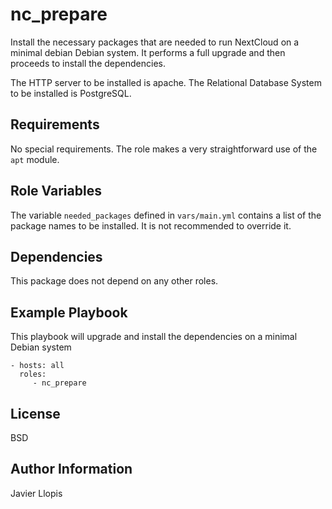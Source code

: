 nc_prepare
=========

Install the necessary packages that are needed to run NextCloud on a minimal debian Debian system. It performs a full upgrade and then proceeds to install the dependencies.

The HTTP server to be installed is apache.
The Relational Database System to be installed is PostgreSQL.

Requirements
------------

No special requirements. The role makes a very straightforward use of the `apt` module.

Role Variables
--------------

The variable `needed_packages` defined in `vars/main.yml` contains a list of the package names to be installed. It is not recommended to override it.

Dependencies
------------

This package does not depend on any other roles.

Example Playbook
----------------
This playbook will upgrade and install the dependencies on a minimal Debian system

    - hosts: all
      roles:
         - nc_prepare

License
-------

BSD

Author Information
------------------

Javier Llopis
